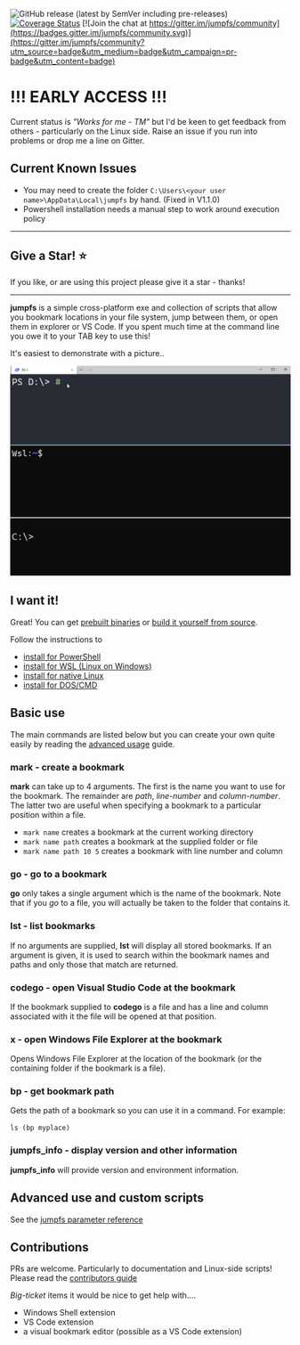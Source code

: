 
![GitHub release (latest by SemVer including pre-releases)](https://img.shields.io/github/downloads-pre/NeilMacmullen/jumpfs/total)
[![Coverage Status](https://coveralls.io/repos/github/NeilMacMullen/jumpfs/badge.svg?branch=main&kill_cache=1)](https://coveralls.io/github/NeilMacMullen/jumpfs?branch=main) [![Join the chat at https://gitter.im/jumpfs/community](https://badges.gitter.im/jumpfs/community.svg)](https://gitter.im/jumpfs/community?utm_source=badge&utm_medium=badge&utm_campaign=pr-badge&utm_content=badge)



# !!! EARLY ACCESS !!!

Current status is *"Works for me - TM"* but I'd be keen to get feedback from others - particularly on the Linux side.  Raise an issue if you run into problems or drop me a line on Gitter.

## Current Known Issues

- You may need to create the folder `C:\Users\<your user name>\AppData\Local\jumpfs` by hand.  (Fixed in V1.1.0) 
- Powershell installation needs a manual step to work around execution policy

<hr/>

## Give a Star! :star:

If you like, or are using this project please give it a star - thanks!
<hr/>

**jumpfs** is a simple cross-platform exe and collection of scripts that allow you bookmark locations in your file system, jump between them, or open them in explorer or VS Code.  If you spent much time at the command line you owe it to your TAB key to use this!

It's easiest to demonstrate with a picture..

![jumpfs in action](img/jumpfs.gif)

## I want it! 

Great! You can get [prebuilt binaries](doc/download.md) or [build it yourself from source](doc/buildFromSource.md). 


Follow the instructions to
- [install for PowerShell](doc/powershell-installation.md)
- [install for WSL (Linux on Windows)](doc/wsl-installation.md)
- [install for native Linux](doc/linux-installation.md)
- [install for DOS/CMD](doc/cmd-installation.md)

## Basic use

The main commands are listed below but you can create your own quite easily by reading the [advanced usage](doc/advanced.md) guide.

### mark - create a bookmark
**mark** can take up to 4 arguments.  The first is the name you want to use for the bookmark.  The remainder are *path*, *line-number* and *column-number*.  The latter two are useful when specifying a bookmark to a particular position within a file.

 - `mark name` creates a bookmark at the current working directory
 - `mark name path` creates a bookmark at the supplied folder or file
 - `mark name path 10 5` creates a bookmark with line number and column

### go - go to a bookmark
**go** only takes a single argument which is the name of the bookmark.  Note that if you *go* to a file, you will actually be taken to the folder that contains it.

### lst - list bookmarks
If no arguments are supplied, **lst** will display all stored bookmarks.  If an argument is given, it is used to search within the bookmark names and paths and only those that match are returned.

### codego - open Visual Studio Code at the bookmark
If the bookmark supplied to **codego** is a file and has a line and column associated with it the file will be opened at that position.

### x - open Windows File Explorer at the bookmark
Opens Windows File Explorer at the location of the bookmark (or the containing folder if the bookmark is a file).

### bp - get bookmark path
Gets the path of a bookmark so you can use it in a command.  For example:
```
ls (bp myplace)
```



### jumpfs_info - display version and other information
**jumpfs_info** will provide version and environment information. 

## Advanced use and custom scripts

See the [jumpfs parameter reference](doc/jumpfs-exe.md)


## Contributions
PRs are welcome.  Particularly to documentation and Linux-side scripts!  Please read the
[contributors guide](doc/contributions.md)

*Big-ticket* items it would be nice to get help with....

- Windows Shell extension
- VS Code extension
- a visual bookmark editor (possible as a VS Code extension)


















